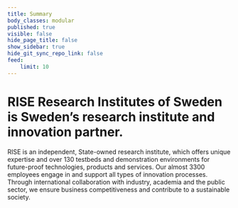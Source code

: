 ```yaml
---
title: Summary
body_classes: modular
published: true
visible: false
hide_page_title: false
show_sidebar: true
hide_git_sync_repo_link: false
feed:
    limit: 10
---
```


RISE Research Institutes of Sweden is Sweden’s research institute and innovation partner.
=
RISE is an independent, State-owned research institute, which offers unique expertise and over 130 testbeds and demonstration environments for future-proof technologies, products and services. Our almost 3300 employees engage in and support all types of innovation processes. Through international collaboration with industry, academia and the public sector, we ensure business competitiveness and contribute to a sustainable society.
